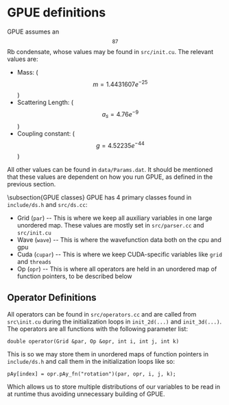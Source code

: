 # GPUE definitions

GPUE assumes an $$^{87}$$Rb condensate, whose values may be found in `src/init.cu`. The relevant values are: 

* Mass: ($$m =1.4431607e^{-25}$$)
* Scattering Length: ($$a_s = 4.76e^{-9}$$)
* Coupling constant: ($$g = 4.52235e^{-44}$$)

All other values can be found in `data/Params.dat`. It should be mentioned that these values are dependent on how you run GPUE, as defined in the previous section.

\subsection{GPUE classes}
GPUE has 4 primary classes found in `include/ds.h` and `src/ds.cc`:

* Grid (`par`) -- This is where we keep all auxiliary variables in one large unordered map. These values are mostly set in `src/parser.cc` and `src/init.cu`
* Wave (`wave`) -- This is where the wavefunction data both on the cpu and gpu
* Cuda (`cupar`) -- This is where we keep CUDA-specific variables like `grid` and `threads`
* Op (`opr`) -- This is where all operators are held in an unordered map of function pointers, to be described below

## Operator Definitions
All operators can be found in `src/operators.cc` and are called from `src\init.cu` during the initialization loops in `init_2d(...)` and `init_3d(...)`. The operators are all functions with the following parameter list:
```
double operator(Grid &par, Op &opr, int i, int j, int k)
```
This is so we may store them in unordered maps of function pointers in `include/ds.h` and call them in the initialization loops like so:
```
pAy[index] = opr.pAy_fn("rotation")(par, opr, i, j, k);
```
Which allows us to store multiple distributions of our variables to be read in at runtime thus avoiding unnecessary building of GPUE.
